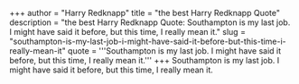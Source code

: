 +++
author = "Harry Redknapp"
title = "the best Harry Redknapp Quote"
description = "the best Harry Redknapp Quote: Southampton is my last job. I might have said it before, but this time, I really mean it."
slug = "southampton-is-my-last-job-i-might-have-said-it-before-but-this-time-i-really-mean-it"
quote = '''Southampton is my last job. I might have said it before, but this time, I really mean it.'''
+++
Southampton is my last job. I might have said it before, but this time, I really mean it.
